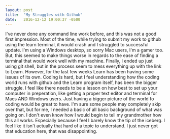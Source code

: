 ```yaml
---
layout: post
title:  "My Struggles with Github"
date:   2016-12-12 19:00:37 -0500
---
```



I've never done any command line work before, and this was not a good first impression. Most of the time, while trying to submit my work to github using the learn terminal, it would crash and I struggled to successful update. I'm using a Windows desktop, so sorry Mac users, I'm a gamer too. But, this seemed to make things worse in regards to the ease of finding a terminal that would work well with my machine. Finally, I ended up just using git shell, but in the process seem to mess everything up with the link to Learn. However, for the last few weeks Learn has been having some issues of its own. Coding is hard, but I feel understanding how the coding world runs with github and the Learn program itself, has been the bigger struggle. I feel like there needs to be a lesson on how best to set up your computer in preperation, like getting a proper text editor and terminal for Macs AND Windows users. Just having a bigger picture of the world fo coding would be great to have. I'm sure some people may completely skip over that, but for me, I needed a basic of all basic background of what was going on. I don't even know how I would begin to tell my grandmother how this all works. Especially because I feel I barely know the tip of the iceberg. I feel like it isn't actually that hard of a topic to understand.  I just never got that education here, that was disappointing.

